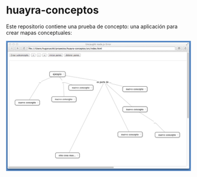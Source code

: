 # huayra-conceptos

Este repositorio contiene una prueba de concepto: una aplicación
para crear mapas conceptuales:

![](imagenes/preview.png)
